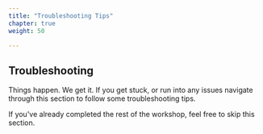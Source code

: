 ```yaml
---
title: "Troubleshooting Tips"
chapter: true
weight: 50

---
```



## Troubleshooting
Things happen. We get it. If you get stuck, or run into any issues navigate through this section to follow some troubleshooting tips.

If you've already completed the rest of the workshop, feel free to skip this section.